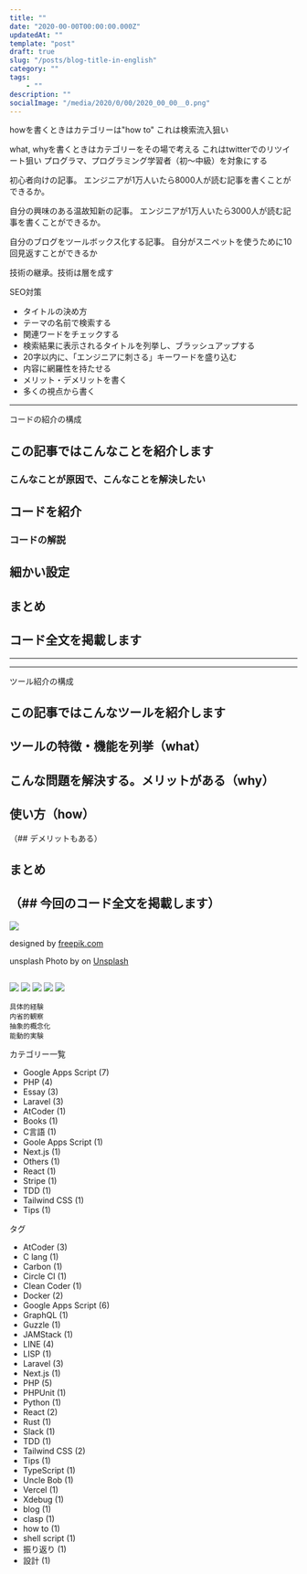 ```yaml
---
title: ""
date: "2020-00-00T00:00:00.000Z"
updatedAt: ""
template: "post"
draft: true
slug: "/posts/blog-title-in-english"
category: ""
tags:
    - ""
description: ""
socialImage: "/media/2020/0/00/2020_00_00__0.png"
---
```


howを書くときはカテゴリーは"how to"
これは検索流入狙い

what, whyを書くときはカテゴリーをその場で考える
これはtwitterでのリツイート狙い
プログラマ、プログラミング学習者（初〜中級）を対象にする

初心者向けの記事。
エンジニアが1万人いたら8000人が読む記事を書くことができるか。

自分の興味のある温故知新の記事。
エンジニアが1万人いたら3000人が読む記事を書くことができるか。

自分のブログをツールボックス化する記事。
自分がスニペットを使うために10回見返すことができるか

技術の継承。技術は層を成す

SEO対策
- タイトルの決め方
 - テーマの名前で検索する
 - 関連ワードをチェックする
 - 検索結果に表示されるタイトルを列挙し、ブラッシュアップする
 - 20字以内に、「エンジニアに刺さる」キーワードを盛り込む
- 内容に網羅性を持たせる
 - メリット・デメリットを書く
 - 多くの視点から書く

-----
コードの紹介の構成

## この記事ではこんなことを紹介します
### こんなことが原因で、こんなことを解決したい
## コードを紹介
### コードの解説
## 細かい設定
## まとめ
## コード全文を掲載します
-----

-----
ツール紹介の構成

## この記事ではこんなツールを紹介します
## ツールの特徴・機能を列挙（what）
## こんな問題を解決する。メリットがある（why）
## 使い方（how）
（## デメリットもある）
## まとめ
（## 今回のコード全文を掲載します）
-----

![](/media/2020/0/00/2020_00_00__0.png)

designed by [freepik.com](https://stories.freepik.com/)

unsplash
Photo by []() on [Unsplash](https://unsplash.com/?utm_source=unsplash&utm_medium=referral&utm_content=creditCopyText)


##


##


##


##

![](/media/2020/0/00/2020_00_00__0.png)
![](/media/2020/0/00/2020_00_00__0.png)
![](/media/2020/0/00/2020_00_00__0.png)
![](/media/2020/0/00/2020_00_00__0.png)
![](/media/2020/0/00/2020_00_00__0.png)


```
具体的経験
内省的観察
抽象的概念化
能動的実験
```


カテゴリー一覧
- Google Apps Script (7)
- PHP (4)
- Essay (3)
- Laravel (3)
- AtCoder (1)
- Books (1)
- C言語 (1)
- Goole Apps Script (1)
- Next.js (1)
- Others (1)
- React (1)
- Stripe (1)
- TDD (1)
- Tailwind CSS (1)
- Tips (1)

タグ
- AtCoder (3)
- C lang (1)
- Carbon (1)
- Circle CI (1)
- Clean Coder (1)
- Docker (2)
- Google Apps Script (6)
- GraphQL (1)
- Guzzle (1)
- JAMStack (1)
- LINE (4)
- LISP (1)
- Laravel (3)
- Next.js (1)
- PHP (5)
- PHPUnit (1)
- Python (1)
- React (2)
- Rust (1)
- Slack (1)
- TDD (1)
- Tailwind CSS (2)
- Tips (1)
- TypeScript (1)
- Uncle Bob (1)
- Vercel (1)
- Xdebug (1)
- blog (1)
- clasp (1)
- how to (1)
- shell script (1)
- 振り返り (1)
- 設計 (1)
